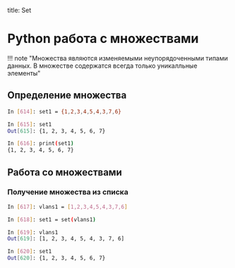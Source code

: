 title: Set

# Python работа с множествами


!!! note "Множества являются изменяемыми неупорядоченными типами данных. В множестве содержатся всегда только уникалльные элементы"


## Определение множества

```bash
In [614]: set1 = {1,2,3,4,5,4,3,7,6}

In [615]: set1
Out[615]: {1, 2, 3, 4, 5, 6, 7}

In [616]: print(set1)
{1, 2, 3, 4, 5, 6, 7}
```

## Работа со множествами

### Получение множества из списка
```bash
In [617]: vlans1 = [1,2,3,4,5,4,3,7,6]

In [618]: set1 = set(vlans1)

In [619]: vlans1
Out[619]: [1, 2, 3, 4, 5, 4, 3, 7, 6]

In [620]: set1
Out[620]: {1, 2, 3, 4, 5, 6, 7}

```
